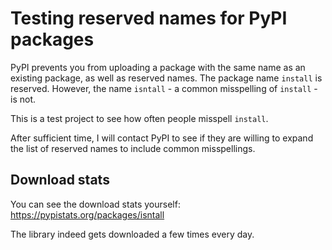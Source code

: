 # Testing reserved names for PyPI packages

PyPI prevents you from uploading a package with the same name as an existing package,
as well as reserved names. The package name `install` is reserved.
However, the name `isntall` - a common misspelling of `install` - is not.

This is a test project to see how often people misspell `install`.

After sufficient time, I will contact PyPI to see if they are willing to expand the list of reserved names to include common misspellings.

## Download stats

You can see the download stats yourself: https://pypistats.org/packages/isntall

The library indeed gets downloaded a few times every day.
